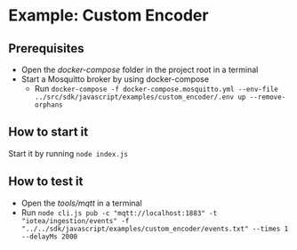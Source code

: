 <!---
  Copyright (c) 2021 Bosch.IO GmbH

  This Source Code Form is subject to the terms of the Mozilla Public
  License, v. 2.0. If a copy of the MPL was not distributed with this
  file, You can obtain one at https://mozilla.org/MPL/2.0/.

  SPDX-License-Identifier: MPL-2.0
-->

# Example: Custom Encoder

## Prerequisites

- Open the _docker-compose_ folder in the project root in a terminal
- Start a Mosquitto broker by using docker-compose
  - Run ```docker-compose -f docker-compose.mosquitto.yml --env-file ../src/sdk/javascript/examples/custom_encoder/.env up --remove-orphans```

## How to start it

Start it by running ```node index.js```

## How to test it

- Open the _tools/mqtt_ in a terminal
- Run `node cli.js pub -c "mqtt://localhost:1883" -t "iotea/ingestion/events" -f "../../sdk/javascript/examples/custom_encoder/events.txt" --times 1 --delayMs 2000`
